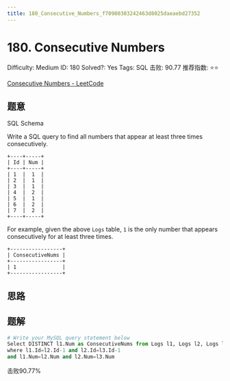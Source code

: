 ```yaml
---
title: 180_Consecutive_Numbers_f70900303242463d8025daeaebd27352
---
```


# 180. Consecutive Numbers

Difficulty: Medium
ID: 180
Solved?: Yes
Tags: SQL
击败: 90.77
推荐指数: ⭐⭐

[Consecutive Numbers - LeetCode](https://leetcode.com/problems/consecutive-numbers/)

## 题意

SQL Schema

Write a SQL query to find all numbers that appear at least three times consecutively.

```
+----+-----+
| Id | Num |
+----+-----+
| 1  |  1  |
| 2  |  1  |
| 3  |  1  |
| 4  |  2  |
| 5  |  1  |
| 6  |  2  |
| 7  |  2  |
+----+-----+

```

For example, given the above `Logs` table, `1` is the only number that appears consecutively for at least three times.

```
+-----------------+
| ConsecutiveNums |
+-----------------+
| 1               |
+-----------------+
```

## 思路

## 题解

```python
# Write your MySQL query statement below
Select DISTINCT l1.Num as ConsecutiveNums from Logs l1, Logs l2, Logs l3 
where l1.Id=l2.Id-1 and l2.Id=l3.Id-1 
and l1.Num=l2.Num and l2.Num=l3.Num
```

击败90.77%